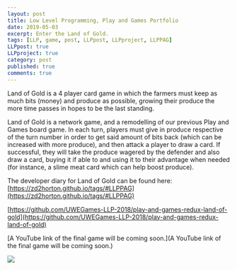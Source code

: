 ```yaml
---
layout: post
title: Low Level Programming, Play and Games Portfolio
date: 2019-05-03
excerpt: Enter the Land of Gold.
tags: [LLP, game, post, LLPpost, LLPproject, LLPPAG]
LLPpost: true
LLPproject: true
category: post
published: true
comments: true
---
```

Land of Gold is a 4 player card game in which the farmers must keep as much bits (money) and produce as possible, growing their produce the more time passes in hopes to be the last standing.

Land of Gold is a network game, and a remodelling of our previous Play and Games board game. In each turn, players must give in produce respective of the turn number in order to get said amount of bits back (which can be increased with more produce), and then attack a player to draw a card. If successful, they will take the produce wagered by the defender and also draw a card, buying it if able to and using it to their advantage when needed (for instance, a slime meat card which can help boost produce).


The developer diary for Land of Gold can be found here:
[https://zd2horton.github.io/tags/#LLPPAG](https://zd2horton.github.io/tags/#LLPPAG)

[https://github.com/UWEGames-LLP-2018/play-and-games-redux-land-of-gold](https://github.com/UWEGames-LLP-2018/play-and-games-redux-land-of-gold)

[A YouTube link of the final game will be coming soon.](A YouTube link of the final game will be coming soon.)

<a href="https://i.imgur.com/XCPKUZA.jpg"><img src="https://i.imgur.com/XCPKUZA.jpg"></a>
